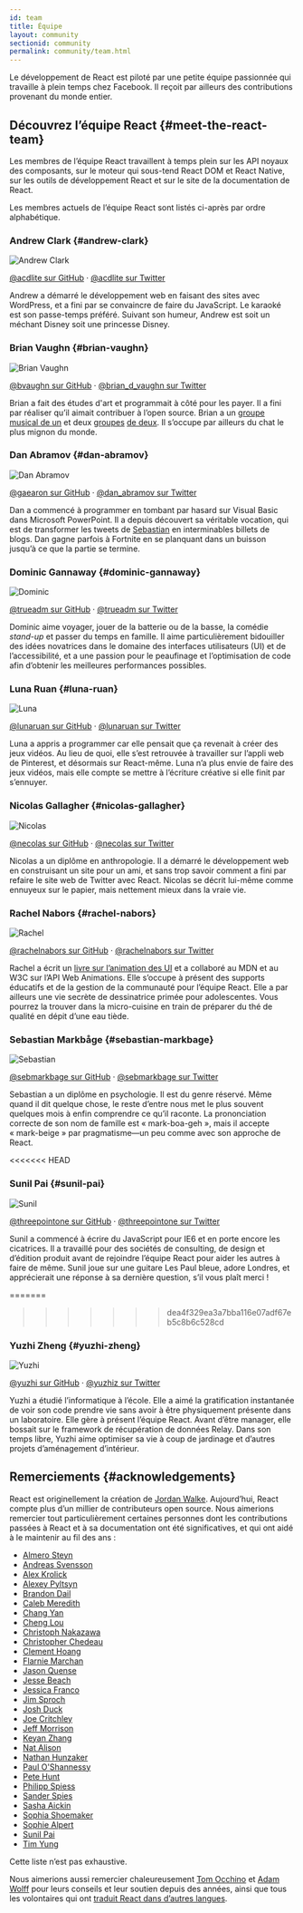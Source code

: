 ```yaml
---
id: team
title: Équipe
layout: community
sectionid: community
permalink: community/team.html
---
```


Le développement de React est piloté par une petite équipe passionnée qui travaille à plein temps chez Facebook.  Il reçoit par ailleurs des contributions provenant du monde entier.

## Découvrez l’équipe React {#meet-the-react-team}

Les membres de l’équipe React travaillent à temps plein sur les API noyaux des composants, sur le moteur qui sous-tend React DOM et React Native, sur les outils de développement React et sur le site de la documentation de React.

Les membres actuels de l’équipe React sont listés ci-après par ordre alphabétique.

### Andrew Clark {#andrew-clark}

![Andrew Clark](../images/team/acdlite.jpg)

[@acdlite sur GitHub](https://github.com/acdlite) &middot; [@acdlite sur Twitter](https://twitter.com/acdlite)

Andrew a démarré le développement web en faisant des sites avec WordPress, et a fini par se convaincre de faire du JavaScript.  Le karaoké est son passe-temps préféré.  Suivant son humeur, Andrew est soit un méchant Disney soit une princesse Disney.

### Brian Vaughn {#brian-vaughn}

![Brian Vaughn](../images/team/bvaughn.jpg)

[@bvaughn sur GitHub](https://github.com/bvaughn) &middot; [@brian\_d\_vaughn sur Twitter](https://twitter.com/brian_d_vaughn)

Brian a fait des études d'art et programmait à côté pour les payer.  Il a fini par réaliser qu’il aimait contribuer à l’open source.  Brian a un [groupe musical de un](https://soundcloud.com/brianvaughn/) et deux [groupes](https://soundcloud.com/pilotlessdrone) [de deux](https://soundcloud.com/pinwurm). Il s’occupe par ailleurs du chat le plus mignon du monde.

### Dan Abramov {#dan-abramov}

![Dan Abramov](../images/team/gaearon.jpg)

[@gaearon sur GitHub](https://github.com/gaearon) &middot; [@dan_abramov sur Twitter](https://twitter.com/dan_abramov)

Dan a commencé à programmer en tombant par hasard sur Visual Basic dans Microsoft PowerPoint.  Il a depuis découvert sa véritable vocation, qui est de transformer les tweets de [Sebastian](#sebastian-markbage) en interminables billets de blogs. Dan gagne parfois à Fortnite en se planquant dans un buisson jusqu’à ce que la partie se termine.

### Dominic Gannaway {#dominic-gannaway}

![Dominic](../images/team/trueadm.jpg)

[@trueadm sur GitHub](https://github.com/trueadm) &middot; [@trueadm sur Twitter](https://twitter.com/trueadm)

Dominic aime voyager, jouer de la batterie ou de la basse, la comédie *stand-up* et passer du temps en famille.  Il aime particulièrement bidouiller des idées novatrices dans le domaine des interfaces utilisateurs (UI) et de l’accessibilité, et a une passion pour le peaufinage et l’optimisation de code afin d’obtenir les meilleures performances possibles.

### Luna Ruan {#luna-ruan}

![Luna](../images/team/lunaruan.jpg)

[@lunaruan sur GitHub](https://github.com/lunaruan) &middot; [@lunaruan sur Twitter](https://twitter.com/lunaruan)

Luna a appris a programmer car elle pensait que ça revenait à créer des jeux vidéos.  Au lieu de quoi, elle s’est retrouvée à travailler sur l’appli web de Pinterest, et désormais sur React-même.  Luna n’a plus envie de faire des jeux vidéos, mais elle compte se mettre à l’écriture créative si elle finit par s’ennuyer.

### Nicolas Gallagher {#nicolas-gallagher}

![Nicolas](../images/team/necolas.jpg)

[@necolas sur GitHub](https://github.com/necolas) &middot; [@necolas sur Twitter](https://twitter.com/necolas)

Nicolas a un diplôme en anthropologie.  Il a démarré le développement web en construisant un site pour un ami, et sans trop savoir comment a fini par refaire le site web de Twitter avec React.  Nicolas se décrit lui-même comme ennuyeux sur le papier, mais nettement mieux dans la vraie vie.

### Rachel Nabors {#rachel-nabors}

![Rachel](../images/team/rnabors.jpg)

[@rachelnabors sur GitHub](https://github.com/rachelnabors) &middot; [@rachelnabors sur Twitter](https://twitter.com/rachelnabors)

Rachel a écrit un [livre sur l’animation des UI](https://abookapart.com/products/animation-at-work) et a collaboré au MDN et au W3C sur l’API Web Animations.  Elle s’occupe à présent des supports éducatifs et de la gestion de la communauté pour l’équipe React.  Elle a par ailleurs une vie secrète de dessinatrice primée pour adolescentes.  Vous pourrez la trouver dans la micro-cuisine en train de préparer du thé de qualité en dépit d’une eau tiède.

### Sebastian Markbåge {#sebastian-markbage}

![Sebastian](../images/team/sebmarkbage.jpg)

[@sebmarkbage sur GitHub](https://github.com/sebmarkbage) &middot; [@sebmarkbage sur Twitter](https://twitter.com/sebmarkbage)

Sebastian a un diplôme en psychologie.  Il est du genre réservé.  Même quand il dit quelque chose, le reste d’entre nous met le plus souvent quelques mois à enfin comprendre ce qu’il raconte.  La prononciation correcte de son nom de famille est « mark-boa-geh », mais il accepte « mark-beige » par pragmatisme—un peu comme avec son approche de React.

<<<<<<< HEAD
### Sunil Pai {#sunil-pai}

![Sunil](../images/team/threepointone.jpg)

[@threepointone sur GitHub](https://github.com/threepointone) &middot; [@threepointone sur Twitter](https://twitter.com/threepointone)

Sunil a commencé à écrire du JavaScript pour IE6 et en porte encore les cicatrices.  Il a travaillé pour des sociétés de consulting, de design et d’édition produit avant de rejoindre l’équipe React pour aider les autres à faire de même.  Sunil joue sur une guitare Les Paul bleue, adore Londres, et apprécierait une réponse à sa dernière question, s’il vous plaît merci !

=======
>>>>>>> dea4f329ea3a7bba116e07adf67eb5c8b6c528cd
### Yuzhi Zheng {#yuzhi-zheng}

![Yuzhi](../images/team/yuzhi.jpg)

[@yuzhi sur GitHub](https://github.com/yuzhi) &middot; [@yuzhiz sur Twitter](https://twitter.com/yuzhiz)

Yuzhi a étudié l’informatique à l’école.  Elle a aimé la gratification instantanée de voir son code prendre vie sans avoir à être physiquement présente dans un laboratoire.  Elle gère à présent l’équipe React.  Avant d’être manager, elle bossait sur le framework de récupération de données Relay.  Dans son temps libre, Yuzhi aime optimiser sa vie à coup de jardinage et d’autres projets d’aménagement d’intérieur.

## Remerciements {#acknowledgements}

React est originellement la création de [Jordan Walke](https://github.com/jordwalke).  Aujourd’hui, React compte plus d’un millier de contributeurs open source.  Nous aimerions remercier tout particulièrement certaines personnes dont les contributions passées à React et à sa documentation ont été significatives, et qui ont aidé à le maintenir au fil des ans :

* [Almero Steyn](https://github.com/AlmeroSteyn)
* [Andreas Svensson](https://github.com/syranide)
* [Alex Krolick](https://github.com/alexkrolick)
* [Alexey Pyltsyn](https://github.com/lex111)
* [Brandon Dail](https://github.com/aweary)
* [Caleb Meredith](https://github.com/calebmer)
* [Chang Yan](https://github.com/cyan33)
* [Cheng Lou](https://github.com/chenglou)
* [Christoph Nakazawa](https://github.com/cpojer)
* [Christopher Chedeau](https://github.com/vjeux)
* [Clement Hoang](https://github.com/clemmy)
* [Flarnie Marchan](https://github.com/flarnie)
* [Jason Quense](https://github.com/jquense)
* [Jesse Beach](https://github.com/jessebeach)
* [Jessica Franco](https://github.com/Jessidhia)
* [Jim Sproch](https://github.com/jimfb)
* [Josh Duck](https://github.com/joshduck)
* [Joe Critchley](https://github.com/joecritch)
* [Jeff Morrison](https://github.com/jeffmo)
* [Keyan Zhang](https://github.com/keyz)
* [Nat Alison](https://github.com/tesseralis)
* [Nathan Hunzaker](https://github.com/nhunzaker)
* [Paul O'Shannessy](https://github.com/zpao)
* [Pete Hunt](https://github.com/petehunt)
* [Philipp Spiess](https://github.com/philipp-spiess)
* [Sander Spies](https://github.com/sanderspies)
* [Sasha Aickin](https://github.com/aickin)
* [Sophia Shoemaker](https://github.com/mrscobbler)
* [Sophie Alpert](https://github.com/sophiebits)
* [Sunil Pai](https://github.com/threepointone)
* [Tim Yung](https://github.com/yungsters)

Cette liste n’est pas exhaustive.

Nous aimerions aussi remercier chaleureusement [Tom Occhino](https://github.com/tomocchino) et [Adam Wolff](https://github.com/wolffiex) pour leurs conseils et leur soutien depuis des années, ainsi que tous les volontaires qui ont [traduit React dans d’autres langues](https://isreacttranslatedyet.com/).
